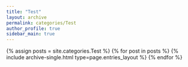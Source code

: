 ```yaml
---
title: "Test"
layout: archive
permalink: categories/Test
author_profile: true
sidebar_main: true
---
```


<!--assign posts에만 변수 변경 -->
{% assign posts = site.categories.Test %}
{% for post in posts %} {% include archive-single.html type=page.entries_layout %} {% endfor %}